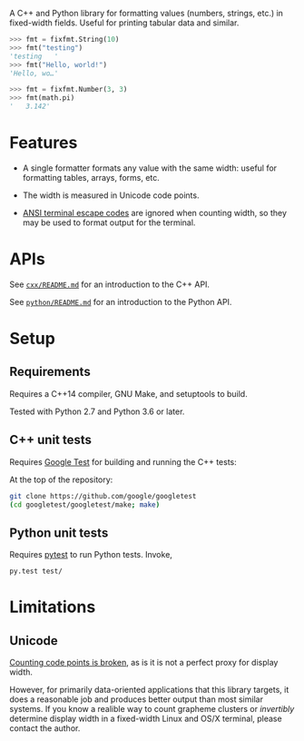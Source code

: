 A C++ and Python library for formatting values (numbers, strings, etc.) in
fixed-width fields.  Useful for printing tabular data and similar.

```py
>>> fmt = fixfmt.String(10)
>>> fmt("testing")
'testing   '
>>> fmt("Hello, world!")
'Hello, wo…'
```

```py
>>> fmt = fixfmt.Number(3, 3)
>>> fmt(math.pi)
'   3.142'
```


# Features

- A single formatter formats any value with the same width: useful for 
  formatting tables, arrays, forms, etc.

- The width is measured in Unicode code points.

- [ANSI terminal escape codes](https://en.wikipedia.org/wiki/ANSI_escape_code)
  are ignored when counting width, so they may be used to format output
  for the terminal.
  

# APIs

See [`cxx/README.md`](cxx/README.md) for an introduction to the C++ API.

See [`python/README.md`](python/README.md) for an introduction to the Python API.


# Setup

## Requirements

Requires a C++14 compiler, GNU Make, and setuptools to build.

Tested with Python 2.7 and Python 3.6 or later.


## C++ unit tests

Requires [Google Test](https://github.com/google/googletest) for building
and running the C++ tests:

At the top of the repository:
```sh
git clone https://github.com/google/googletest
(cd googletest/googletest/make; make)
```


## Python unit tests

Requires [pytest](http://pytest.org) to run Python tests.  Invoke,

`py.test test/`


# Limitations

## Unicode

[Counting code points is broken](http://utf8everywhere.org/), as is it is not a
perfect proxy for display width.

However, for primarily data-oriented applications that this library targets,
it does a reasonable job and produces better output than most similar systems.
If you know a realible way to count grapheme clusters or _invertibly_ determine 
display width in a fixed-width Linux and OS/X terminal, please contact the author.

